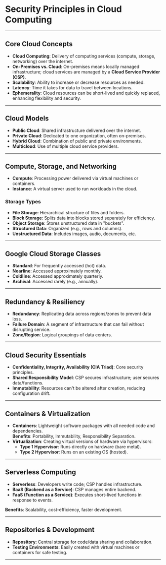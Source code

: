 # Security Principles in Cloud Computing

---

## Core Cloud Concepts

- **Cloud Computing**: Delivery of computing services (compute, storage, networking) over the internet.
- **On-Premises vs. Cloud**: On-premises means locally managed infrastructure; cloud services are managed by a **Cloud Service Provider (CSP)**.
- **Scalability**: Ability to increase or decrease resources as needed.
- **Latency**: Time it takes for data to travel between locations.
- **Ephemerality**: Cloud resources can be short-lived and quickly replaced, enhancing flexibility and security.

---

## Cloud Models

- **Public Cloud**: Shared infrastructure delivered over the internet.
- **Private Cloud**: Dedicated to one organization, often on-premises.
- **Hybrid Cloud**: Combination of public and private environments.
- **Multicloud**: Use of multiple cloud service providers.

---

## Compute, Storage, and Networking

- **Compute**: Processing power delivered via virtual machines or containers.
- **Instance**: A virtual server used to run workloads in the cloud.

### Storage Types

- **File Storage**: Hierarchical structure of files and folders.
- **Block Storage**: Splits data into blocks stored separately for efficiency.
- **Object Storage**: Stores unstructured data in "buckets".
- **Structured Data**: Organized (e.g., rows and columns).
- **Unstructured Data**: Includes images, audio, documents, etc.

---

## Google Cloud Storage Classes

- **Standard**: For frequently accessed (hot) data.
- **Nearline**: Accessed approximately monthly.
- **Coldline**: Accessed approximately quarterly.
- **Archival**: Accessed rarely (e.g., annually).

---

## Redundancy & Resiliency

- **Redundancy**: Replicating data across regions/zones to prevent data loss.
- **Failure Domain**: A segment of infrastructure that can fail without disrupting service.
- **Zone/Region**: Logical groupings of data centers.

---

## Cloud Security Essentials

- **Confidentiality, Integrity, Availability (CIA Triad)**: Core security principles.
- **Shared Responsibility Model**: CSP secures infrastructure; user secures data/functions.
- **Immutability**: Resources can't be altered after creation, reducing configuration drift.

---

## Containers & Virtualization

- **Containers**: Lightweight software packages with all needed code and dependencies.  
  **Benefits**: Portability, Immutability, Responsibility Separation.
- **Virtualization**: Creating virtual versions of hardware via hypervisors:
  - **Type 1 Hypervisor**: Runs directly on hardware (bare metal).
  - **Type 2 Hypervisor**: Runs on an existing OS (hosted).

---

## Serverless Computing

- **Serverless**: Developers write code; CSP handles infrastructure.
- **BaaS (Backend as a Service)**: CSP manages entire backend.
- **FaaS (Function as a Service)**: Executes short-lived functions in response to events.

**Benefits**: Scalability, cost-efficiency, faster development.

---

## Repositories & Development

- **Repository**: Central storage for code/data sharing and collaboration.
- **Testing Environments**: Easily created with virtual machines or containers for safe testing.

---

